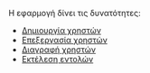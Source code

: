 Η εφαρμογή  δίνει τις δυνατότητες:

  - [Δημιουργία
    χρηστών](Linux/sch-scripts/Χρήστες/Δημιουργία_χρηστών "wikilink")
  - [Επεξεργασία
    χρηστών](Linux/sch-scripts/Χρήστες/Επεξεργασία_χρηστών "wikilink")
  - [Διαγραφή
    χρηστών](Linux/sch-scripts/Χρήστες/Διαγραφή_χρηστών "wikilink")
  - [Εκτέλεση
    εντολών](Linux/sch-scripts/Χρήστες/Εκτέλεση_εντολών "wikilink")